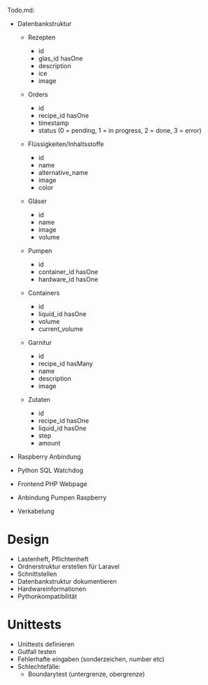Todo.md:

- Datenbankstruktur
    - Rezepten
        - id
        - glas_id hasOne
        - description
        - ice
        - image

    - Orders
        - id
        - recipe_id hasOne
        - timestamp
        - status (0 = pending, 1 = in progress, 2 = done, 3 = error)

    - Flüssigkeiten/Inhaltsstoffe
        - id
        - name
        - alternative_name
        - image
        - color

    - Gläser
        - id
        - name
        - image
        - volume

    - Pumpen
        - id
        - container_id hasOne
        - hardware_id hasOne

    - Containers
        - id
        - liquid_id hasOne
        - volume
        - current_volume

    - Garnitur
        - id
        - recipe_id hasMany
        - name
        - description
        - image

    - Zutaten
        - id
        - recipe_id hasOne
        - liquid_id hasOne
        - step
        - amount


- Raspberry Anbindung
- Python SQL Watchdog
- Frontend PHP Webpage
- Anbindung Pumpen Raspberry
- Verkabelung

# Design 
- Lastenheft, Pflichtenheft
- Ordnerstruktur erstellen für Laravel
- Schnittstellen
- Datenbankstruktur dokumentieren
- Hardwareinformationen
- Pythonkompatibilität



# Unittests
 - Unittests definieren
 - Gutfall testen
 - Fehlerhafte eingaben (sonderzeichen, number etc)
 - Schlechtefälle:
    - Boundarytest (untergrenze, obergrenze)